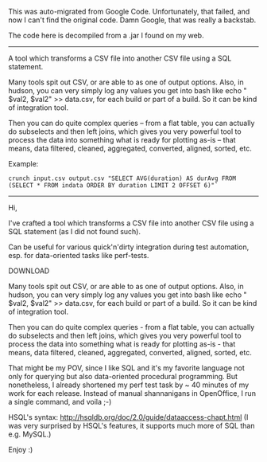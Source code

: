 This was auto-migrated from Google Code. Unfortunately, that failed, and now I can't find the original code.
Damn Google, that was really a backstab.

The code here is decompiled from a .jar I found on my web.



---------------------

A tool which transforms a CSV file into another CSV file using a SQL statement.

Many tools spit out CSV, or are able to as one of output options. Also, in hudson, you can very simply log any values you get into bash like echo " $val2, $val2" >> data.csv, for each build or part of a build. So it can be kind of integration tool.

Then you can do quite complex queries – from a flat table, you can actually do subselects and then left joins, which gives you very powerful tool to process the data into something what is ready for plotting as-is – that means, data filtered, cleaned, aggregated, converted, aligned, sorted, etc.

Example:

    crunch input.csv output.csv "SELECT AVG(duration) AS durAvg FROM (SELECT * FROM indata ORDER BY duration LIMIT 2 OFFSET 6)"`


---------------------

Hi,

I've crafted a tool which transforms a CSV file into another CSV file using a SQL statement (as I did not found such).

Can be useful for various quick'n'dirty integration during test automation, esp. for data-oriented tasks like perf-tests.

DOWNLOAD

Many tools spit out CSV, or are able to as one of output options. Also, in hudson, you can very simply log any values you get into bash like echo " $val2, $val2" >> data.csv, for each build or part of a build. So it can be kind of integration tool.

Then you can do quite complex queries - from a flat table, you can actually do subselects and then left joins, which gives you very powerful tool to process the data into something what is ready for plotting as-is - that means, data filtered, cleaned, aggregated, converted, aligned, sorted, etc.

That might be my POV, since I like SQL and it's my favorite language not only for querying but also data-oriented procedural programming. But nonetheless, I already shortened my perf test task by ~ 40 minutes of my work for each release. Instead of manual shannanigans in OpenOffice, I run a single command, and voila ;-)

HSQL's syntax: http://hsqldb.org/doc/2.0/guide/dataaccess-chapt.html (I was very surprised by HSQL's features, it supports much more of SQL than e.g. MySQL.)

Enjoy :)
